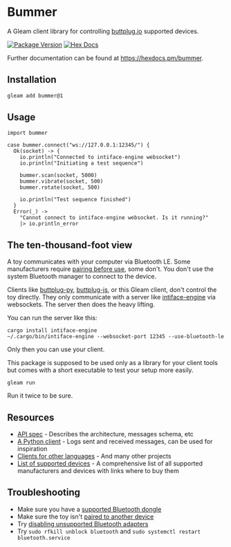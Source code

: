 # Bummer

A Gleam client library for controlling [buttplug.io][buttplugio] supported
devices.

[![Package Version](https://img.shields.io/hexpm/v/bummer)](https://hex.pm/packages/bummer)
[![Hex Docs](https://img.shields.io/badge/hex-docs-ffaff3)](https://hexdocs.pm/bummer/)

Further documentation can be found at <https://hexdocs.pm/bummer>.


## Installation

```sh
gleam add bummer@1
```


## Usage

```gleam
import bummer

case bummer.connect("ws://127.0.0.1:12345/") {
  Ok(socket) -> {
    io.println("Connected to intiface-engine websocket")
    io.println("Initiating a test sequence")

    bummer.scan(socket, 5000)
    bummer.vibrate(socket, 500)
    bummer.rotate(socket, 500)

    io.println("Test sequence finished")
  }
  Error(_) ->
    "Cannot connect to intiface-engine websocket. Is it running?"
    |> io.println_error
```


## The ten-thousand-foot view

A toy communicates with your computer via Bluetooth LE. Some manufacturers
require [pairing before use][pairing], some don't. You don't use the system
Bluetooth manager to connect to the device.

Clients like [buttplug-py][buttplugpy], [buttplug-js][buttplugjs], or this Gleam
client, don't control the toy directly. They only communicate with a server like
[intiface-engine][engine] via websockets. The server then does the heavy
lifting.

You can run the server like this:

```
cargo install intiface-engine
~/.cargo/bin/intiface-engine --websocket-port 12345 --use-bluetooth-le
```

Only then you can use your client.

This package is supposed to be used only as a library for your client tools but
comes with a short executable to test your setup more easily.

```
gleam run
```

Run it twice to be sure.


## Resources

- [API spec][spec] - Describes the architecture, messages schema, etc
- [A Python client][buttplugpy] - Logs sent and received messages, can be used
  for inspiration
- [Clients for other languages][libraries] - And many other projects
- [List of supported devices][supported-devices] - A comprehensive list of all
  supported manufacturers and devices with links where to buy them


## Troubleshooting

- Make sure you have a [supported Bluetooth dongle][supported-dongles]
- Make sure the toy isn't [paired to another device][pairing-reset]
- Try [disabling unsupported Bluetooth adapters][disabling-adapters]
- Try `sudo rfkill unblock bluetooth` and
  `sudo systemctl restart bluetooth.service`



[buttplugio]: https://buttplug.io/
[buttplugpy]: https://github.com/Siege-Wizard/buttplug-py
[buttplugjs]: https://github.com/buttplugio/buttplug-js
[engine]: https://github.com/intiface/intiface-engine
[spec]: https://docs.buttplug.io/docs/spec/
[supported-dongles]: https://docs.intiface.com/docs/intiface-central/hardware/bluetooth/#what-type-of-bluetooth-dongle-should-i-use
[pairing]: https://faq.docs.buttplug.io/hardware/bluetooth.html#when-should-i-pair-my-device-with-my-operating-system
[pairing-reset]: https://faq.docs.buttplug.io/hardware/satisfyer.html#how-do-i-connect-my-satisfyer-device-to-a-desktop-laptop
[disabling-adapters]: https://unix.stackexchange.com/questions/314373/permanently-disable-built-in-bluetooth-and-use-usb/617215#617215
[libraries]: https://github.com/buttplugio/awesome-buttplug?tab=readme-ov-file#development-and-libraries
[supported-devices]: https://iostindex.com/?filter0Availability=Available,DIY&filter1Connection=Digital

